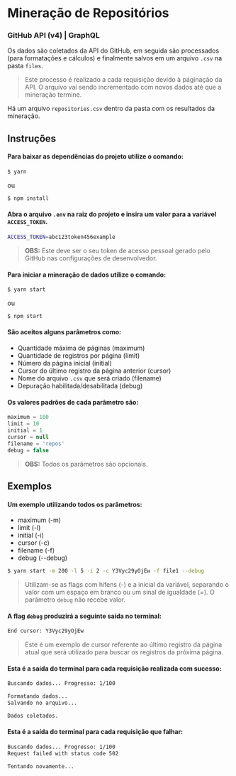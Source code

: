 # Mineração de Repositórios

### GitHub API (v4) | GraphQL

Os dados são coletados da API do GitHub, em seguida são processados (para formatações e cálculos) e finalmente salvos em um arquivo `.csv` na pasta `files`.

> Este processo é realizado a cada requisição devido à páginação da API. O arquivo vai sendo incrementado com novos dados até que a mineração termine.

Há um arquivo `repositories.csv` dentro da pasta com os resultados da mineração.

## Instruções

#### Para baixar as dependências do projeto utilize o comando:

```bash
$ yarn
```

ou

```bash
$ npm install
```

#### Abra o arquivo `.env` na raiz do projeto e insira um valor para a variável `ACCESS_TOKEN`.

```bash
ACCESS_TOKEN=abc123token456example
```

> **OBS:** Este deve ser o seu token de acesso pessoal gerado pelo GitHub nas configurações de desenvolvedor.

#### Para iniciar a mineração de dados utilize o comando:

```bash
$ yarn start
```

ou

```bash
$ npm start
```

#### São aceitos alguns parâmetros como:

- Quantidade máxima de páginas (maximum)
- Quantidade de registros por página (limit)
- Número da página inicial (initial)
- Cursor do último registro da página anterior (cursor)
- Nome do arquivo `.csv` que será criado (filename)
- Depuração habilitada/desabilitada (debug)

#### Os valores padrões de cada parâmetro são:

```js
maximum = 100
limit = 10
initial = 1
cursor = null
filename = 'repos'
debug = false
```

> **OBS:** Todos os parâmetros são opcionais.

## Exemplos

#### Um exemplo utilizando todos os parâmetros:

- maximum (-m)
- limit (-l)
- initial (-i)
- cursor (-c)
- filename (-f)
- debug (--debug)

```bash
$ yarn start -m 200 -l 5 -i 2 -c Y3Vyc29yOjEw -f file1 --debug
```

> Utilizam-se as flags com hífens (-) e a inicial da variável, separando o valor com um espaço em branco ou um sinal de igualdade (=). O parâmetro `debug` não recebe valor.

#### A flag `debug` produzirá a seguinte saída no terminal:

```bash
End cursor: Y3Vyc29yOjEw
```

> Este é um exemplo de cursor referente ao último registro da página atual que será utilizado para buscar os registros da próxima página.

#### Esta é a saída do terminal para cada requisição realizada com sucesso:

```bash
Buscando dados... Progresso: 1/100

Formatando dados...
Salvando no arquivo...

Dados coletados.
```

#### Esta é a saída do terminal para cada requisição que falhar:

```bash
Buscando dados... Progresso: 1/100
Request failed with status code 502

Tentando novamente...
```
